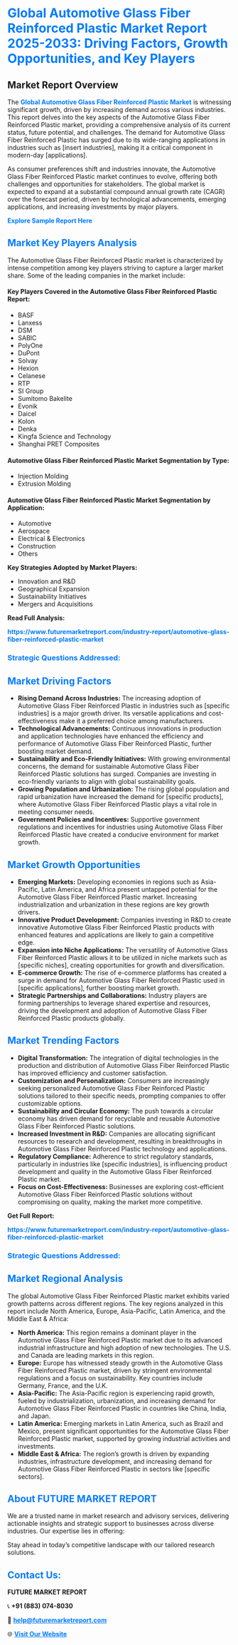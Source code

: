 <h1 style="color: #007BFF;">Global Automotive Glass Fiber Reinforced Plastic Market Report 2025-2033: Driving Factors, Growth Opportunities, and Key Players</h1>

<section id="overview">
<h2>Market Report Overview</h2>
<p>The <a href="https://www.futuremarketreport.com/industry-report/automotive-glass-fiber-reinforced-plastic-market" style="color: #007BFF; text-decoration: none;"><strong>Global Automotive Glass Fiber Reinforced Plastic Market</strong></a> is witnessing significant growth, driven by increasing demand across various industries. This report delves into the key aspects of the Automotive Glass Fiber Reinforced Plastic market, providing a comprehensive analysis of its current status, future potential, and challenges. The demand for Automotive Glass Fiber Reinforced Plastic has surged due to its wide-ranging applications in industries such as [insert industries], making it a critical component in modern-day [applications].</p>
<p>As consumer preferences shift and industries innovate, the Automotive Glass Fiber Reinforced Plastic market continues to evolve, offering both challenges and opportunities for stakeholders. The global market is expected to expand at a substantial compound annual growth rate (CAGR) over the forecast period, driven by technological advancements, emerging applications, and increasing investments by major players.</p>
</section>

<section id="overview">
<p><a href="https://www.futuremarketreport.com/request-sample/reportId=36598" style="color: #007BFF; text-decoration: none;"><strong>Explore Sample Report Here</strong></a></p>
</section>

<section id="key-players">
<h2 style="color: #007BFF;">Market Key Players Analysis</h2>
<p>The Automotive Glass Fiber Reinforced Plastic market is characterized by intense competition among key players striving to capture a larger market share. Some of the leading companies in the market include:</p>
<h4>Key Players Covered in the Automotive Glass Fiber Reinforced Plastic Report:</h4>
<ul><li>BASF</li><li>Lanxess</li><li>DSM</li><li>SABIC</li><li>PolyOne</li><li>DuPont</li><li>Solvay</li><li>Hexion</li><li>Celanese</li><li>RTP</li><li>SI Group</li><li>Sumitomo Bakelite</li><li>Evonik</li><li>Daicel</li><li>Kolon</li><li>Denka</li><li>Kingfa Science and Technology</li><li>Shanghai PRET Composites</li></ul>
<h4>Automotive Glass Fiber Reinforced Plastic Market Segmentation by Type:</h4>
<ul><li>Injection Molding</li><li>Extrusion Molding</li></ul>

<h4>Automotive Glass Fiber Reinforced Plastic Market Segmentation by Application:</h4>
<ul><li>Automotive</li><li>Aerospace</li><li>Electrical &amp; Electronics</li><li>Construction</li><li>Others</li></ul>
<p><strong>Key Strategies Adopted by Market Players:</strong></p>
<ul>
<li>Innovation and R&D</li>
<li>Geographical Expansion</li>
<li>Sustainability Initiatives</li>
<li>Mergers and Acquisitions</li>
</ul>
</section>

<section>
<p><strong>Read Full Analysis: </strong></p><a href="https://www.futuremarketreport.com/industry-report/automotive-glass-fiber-reinforced-plastic-market" style="color: #007BFF; text-decoration: none;"><strong>https://www.futuremarketreport.com/industry-report/automotive-glass-fiber-reinforced-plastic-market</strong></a>
<h3 style="color: #007BFF;">Strategic Questions Addressed:</h3>
</section>

<section id="driving-factors">
<h2 style="color: #007BFF;">Market Driving Factors</h2>
<ul>
<li><strong>Rising Demand Across Industries:</strong> The increasing adoption of Automotive Glass Fiber Reinforced Plastic in industries such as [specific industries] is a major growth driver. Its versatile applications and cost-effectiveness make it a preferred choice among manufacturers.</li>
<li><strong>Technological Advancements:</strong> Continuous innovations in production and application technologies have enhanced the efficiency and performance of Automotive Glass Fiber Reinforced Plastic, further boosting market demand.</li>
<li><strong>Sustainability and Eco-Friendly Initiatives:</strong> With growing environmental concerns, the demand for sustainable Automotive Glass Fiber Reinforced Plastic solutions has surged. Companies are investing in eco-friendly variants to align with global sustainability goals.</li>
<li><strong>Growing Population and Urbanization:</strong> The rising global population and rapid urbanization have increased the demand for [specific products], where Automotive Glass Fiber Reinforced Plastic plays a vital role in meeting consumer needs.</li>
<li><strong>Government Policies and Incentives:</strong> Supportive government regulations and incentives for industries using Automotive Glass Fiber Reinforced Plastic have created a conducive environment for market growth.</li>
</ul>
</section>

<section id="growth-opportunities">
<h2 style="color: #007BFF;">Market Growth Opportunities</h2>
<ul>
<li><strong>Emerging Markets:</strong> Developing economies in regions such as Asia-Pacific, Latin America, and Africa present untapped potential for the Automotive Glass Fiber Reinforced Plastic market. Increasing industrialization and urbanization in these regions are key growth drivers.</li>
<li><strong>Innovative Product Development:</strong> Companies investing in R&D to create innovative Automotive Glass Fiber Reinforced Plastic products with enhanced features and applications are likely to gain a competitive edge.</li>
<li><strong>Expansion into Niche Applications:</strong> The versatility of Automotive Glass Fiber Reinforced Plastic allows it to be utilized in niche markets such as [specific niches], creating opportunities for growth and diversification.</li>
<li><strong>E-commerce Growth:</strong> The rise of e-commerce platforms has created a surge in demand for Automotive Glass Fiber Reinforced Plastic used in [specific applications], further boosting market growth.</li>
<li><strong>Strategic Partnerships and Collaborations:</strong> Industry players are forming partnerships to leverage shared expertise and resources, driving the development and adoption of Automotive Glass Fiber Reinforced Plastic products globally.</li>
</ul>
</section>

<section id="trending-factors">
<h2 style="color: #007BFF;">Market Trending Factors</h2>
<ul>
<li><strong>Digital Transformation:</strong> The integration of digital technologies in the production and distribution of Automotive Glass Fiber Reinforced Plastic has improved efficiency and customer satisfaction.</li>
<li><strong>Customization and Personalization:</strong> Consumers are increasingly seeking personalized Automotive Glass Fiber Reinforced Plastic solutions tailored to their specific needs, prompting companies to offer customizable options.</li>
<li><strong>Sustainability and Circular Economy:</strong> The push towards a circular economy has driven demand for recyclable and reusable Automotive Glass Fiber Reinforced Plastic solutions.</li>
<li><strong>Increased Investment in R&D:</strong> Companies are allocating significant resources to research and development, resulting in breakthroughs in Automotive Glass Fiber Reinforced Plastic technology and applications.</li>
<li><strong>Regulatory Compliance:</strong> Adherence to strict regulatory standards, particularly in industries like [specific industries], is influencing product development and quality in the Automotive Glass Fiber Reinforced Plastic market.</li>
<li><strong>Focus on Cost-Effectiveness:</strong> Businesses are exploring cost-efficient Automotive Glass Fiber Reinforced Plastic solutions without compromising on quality, making the market more competitive.</li>
</ul>
</section>

<section>
<p><strong>Get Full Report: </strong></p><a href="https://www.futuremarketreport.com/industry-report/automotive-glass-fiber-reinforced-plastic-market" style="color: #007BFF; text-decoration: none;"><strong>https://www.futuremarketreport.com/industry-report/automotive-glass-fiber-reinforced-plastic-market</strong></a>
<h3 style="color: #007BFF;">Strategic Questions Addressed:</h3>
</section>


<section id="regional-analysis">
<h2 style="color: #007BFF;">Market Regional Analysis</h2>
<p>The global Automotive Glass Fiber Reinforced Plastic market exhibits varied growth patterns across different regions. The key regions analyzed in this report include North America, Europe, Asia-Pacific, Latin America, and the Middle East & Africa:</p>
<ul>
<li><strong>North America:</strong> This region remains a dominant player in the Automotive Glass Fiber Reinforced Plastic market due to its advanced industrial infrastructure and high adoption of new technologies. The U.S. and Canada are leading markets in this region.</li>
<li><strong>Europe:</strong> Europe has witnessed steady growth in the Automotive Glass Fiber Reinforced Plastic market, driven by stringent environmental regulations and a focus on sustainability. Key countries include Germany, France, and the U.K.</li>
<li><strong>Asia-Pacific:</strong> The Asia-Pacific region is experiencing rapid growth, fueled by industrialization, urbanization, and increasing demand for Automotive Glass Fiber Reinforced Plastic in countries like China, India, and Japan.</li>
<li><strong>Latin America:</strong> Emerging markets in Latin America, such as Brazil and Mexico, present significant opportunities for the Automotive Glass Fiber Reinforced Plastic market, supported by growing industrial activities and investments.</li>
<li><strong>Middle East & Africa:</strong> The region’s growth is driven by expanding industries, infrastructure development, and increasing demand for Automotive Glass Fiber Reinforced Plastic in sectors like [specific sectors].</li>
</ul>
</section>

<footer>
<h2 style="color: #007BFF;">About FUTURE MARKET REPORT</h2>
<p>We are a trusted name in market research and advisory services, delivering actionable insights and strategic support to businesses across diverse industries. Our expertise lies in offering:</p>

<p>Stay ahead in today’s competitive landscape with our tailored research solutions.</p>

<h2 style="color: #007BFF;">Contact Us:</h2>
<p><strong>FUTURE MARKET REPORT</strong></p>
<p>📞 <strong>+91 (883) 074-8030</strong></p>
<p>📧 <strong><a href="mailto:help@futuremarketreport.com" style="color: #007BFF;">help@futuremarketreport.com</a></strong></p>
<p>🌐 <strong><a href="https://www.futuremarketreport.com/" style="color: #007BFF;">Visit Our Website</a></strong></p>
</footer>